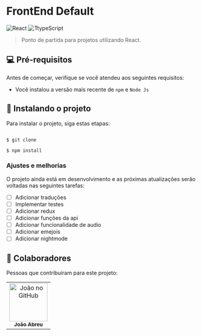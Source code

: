 # FrontEnd Default

![React](https://camo.githubusercontent.com/ab4c3c731a174a63df861f7b118d6c8a6c52040a021a552628db877bd518fe84/68747470733a2f2f696d672e736869656c64732e696f2f62616467652f72656163742d2532333230323332612e7376673f7374796c653d666f722d7468652d6261646765266c6f676f3d7265616374266c6f676f436f6c6f723d253233363144414642)
![TtypeScript](https://camo.githubusercontent.com/ee71fcc1aa3d059265517741dffc4161922fd744377e7a5f07c43381d0aa9aac/68747470733a2f2f696d672e736869656c64732e696f2f62616467652f747970657363726970742d2532333030374143432e7376673f7374796c653d666f722d7468652d6261646765266c6f676f3d74797065736372697074266c6f676f436f6c6f723d7768697465)

> Ponto de partida para projetos utilizando React.

## 💻 Pré-requisitos

Antes de começar, verifique se você atendeu aos seguintes requisitos:

- Você instalou a versão mais recente de `npm` e `Node Js`

## 🚀 Instalando o projeto

Para instalar o projeto, siga estas etapas:

```

$ git clone

$ npm install

```

### Ajustes e melhorias

O projeto ainda está em desenvolvimento e as próximas atualizações serão voltadas nas seguintes tarefas:

- [ ] Adicionar traduções
- [ ] Implementar testes
- [ ] Adicionar redux
- [ ] Adicionar funções da api
- [ ] Adicionar funcionalidade de audio
- [ ] Adicionar emejois
- [ ] Adicionar nightmode

## 🤝 Colaboradores

Pessoas que contribuíram para este projeto:

<table>
  <tr>
    <td align="center">
      <a href="https://github.com/abreujpedro" target="_blank">
        <img src="https://avatars.githubusercontent.com/u/78066198?v=4" width="100px;" alt="João no GitHub"/><br>
        <sub>
          <b>João Abreu</b>
        </sub>
      </a>
    </td>
  </tr>
</table>
